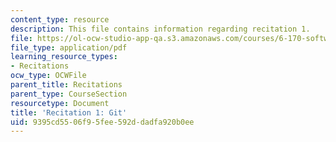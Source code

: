 ```yaml
---
content_type: resource
description: This file contains information regarding recitation 1.
file: https://ol-ocw-studio-app-qa.s3.amazonaws.com/courses/6-170-software-studio-spring-2013/9395cd5506f95fee592ddadfa920b0ee_MIT6_170S13_rec1-Git.pdf
file_type: application/pdf
learning_resource_types:
- Recitations
ocw_type: OCWFile
parent_title: Recitations
parent_type: CourseSection
resourcetype: Document
title: 'Recitation 1: Git'
uid: 9395cd55-06f9-5fee-592d-dadfa920b0ee
---
```

